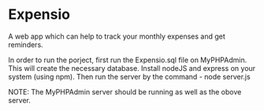 # Expensio
A web app which can help to track your monthly expenses and get reminders.

In order to run the porject, first run the Expensio.sql file on MyPHPAdmin. This will create the necessary database.
Install nodeJS and express on your system (using npm).
Then run the server by the command - node server.js

NOTE: The MyPHPAdmin server should be running as well as the obove server.
